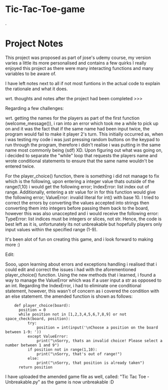 # Tic-Tac-Toe-game
.
# Project Notes

This project was proposed as part of jose's udemy course, my version varies a little its more personalised and contains a few quirks
I really enjoyed this project as there were many interacting functions and many variables to be aware of.

I have left notes next to all if not most funtions in the actual code to explain the rationale and what it does.

wrt. thoughts and notes after the project had been completed >>>

Regarding a few challenges:

wrt. getting the names for the players as part of the first function (welcome_message()), i ran into an error which took me a while to pick up on
and it was the fact that if the same name had been input twice, the program would fail to make it player 2's turn. This initially occurred as,
when i was testing my code i was just pressing random buttons on the keypad to run through the program, therefore i didn't realise i was putting in
the same name most commonly being (sdf) XD. Upon figuring out what was going on, i decided to separate the "while" loop that requests the players
name and wrote conditional statements to ensure that the same name wouldn't be entered twice.

For the player_choice() function, there is something i did not manage to fix which is the following, upon entering a integer value thats outside of the
range(1,10) i would get the following error; IndexError: list index out of range. Additionally, entering a str value for in for this function would
give the following error; ValueError: invalid literal for int() with base 10. I tried to correct the errors by converting the values accepted into strings
then converting them into integers before passing them back to the board, however this was also unaccepted and i would receive the following error: 
TypeError: list indices must be integers or slices, not str. Hence, the code is best left as it is, unfortunately its not unbreakable but hopefully
players only input values within the specified range (1-9).

It's been alot of fun on creating this game, and i look forward to making more :)



Edit:

Sooo, upon learning about errors and exceptions handling i realised that i could edit and correct the issues i had with the aforementioned player_choice() function.
Using the new methods that i learned, i found a way to manage the ValueError which was if a user input a str as opposed to an int.
Regarding the IndexError, i had to eliminate one conditional statement, however, this wasn't of concern as i covered the condition with an else statement.
the amended function is shown as follows:

        def player_choice(board):
          position = 0
          while position not in [1,2,3,4,5,6,7,8,9] or not space_check(board, position):
              try:
                  position = int(input('\nChoose a position on the board between 1-9: '))
              except ValueError:
                  print("\nSorry, thats an invalid choice! Please select a number between 1 and 9")
              if position not in range(1,10):
                  print("\nSorry, that's out of range!")
              else:
                  print("\nSorry, that position is already taken")
          return position
    
I have uploaded the amended game file as well, called: "Tic Tac Toe - Unbreakable.py" as the game is now unbreakable :D
